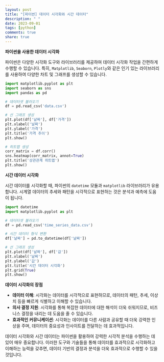 ```yaml
---
layout: post
title: "[파이썬] 데이터 시각화와 시간 데이터"
description: " "
date: 2023-09-01
tags: [python]
comments: true
share: true
---
```


**파이썬을 사용한 데이터 시각화**

파이썬은 다양한 시각화 도구와 라이브러리를 제공하여 데이터 시각화 작업을 간편하게 수행할 수 있습니다. 특히, `Matplotlib`, `Seaborn`, `Plotly`와 같은 인기 있는 라이브러리를 사용하여 다양한 차트 및 그래프를 생성할 수 있습니다.

```python
import matplotlib.pyplot as plt
import seaborn as sns
import pandas as pd

# 데이터셋 불러오기
df = pd.read_csv('data.csv')

# 선 그래프 생성
plt.plot(df['날짜'], df['가격'])
plt.xlabel('날짜')
plt.ylabel('가격')
plt.title('가격 추이')
plt.show()

# 히트맵 생성
corr_matrix = df.corr()
sns.heatmap(corr_matrix, annot=True)
plt.title('상관관계 히트맵')
plt.show()
```

**시간 데이터 시각화**

시간 데이터를 시각화할 때, 파이썬의 `datetime` 모듈과 `matplotlib` 라이브러리가 유용합니다. 시계열 데이터의 추세와 패턴을 시각적으로 표현하는 것은 분석과 예측에 도움이 됩니다.

```python
import datetime
import matplotlib.pyplot as plt

# 데이터셋 불러오기
df = pd.read_csv('time_series_data.csv')

# 시간 데이터 형식 변환
df['날짜'] = pd.to_datetime(df['날짜'])

# 선 그래프 생성
plt.plot(df['날짜'], df['값'])
plt.xlabel('날짜')
plt.ylabel('값')
plt.title('시간 데이터 시각화')
plt.grid(True)
plt.show()
```

**데이터 시각화의 장점**

- **데이터 이해**: 시각화는 데이터를 시각적으로 표현하므로, 데이터의 패턴, 추세, 이상치 등을 빠르게 식별하고 이해할 수 있습니다.
- **의사 결정 지원**: 시각화를 통해 복잡한 데이터에 대한 해석이 더욱 쉬워지므로, 비즈니스 결정을 내리는 데 도움을 줄 수 있습니다.
- **효과적인 커뮤니케이션**: 시각화는 데이터를 다른 사람과 공유할 때 더욱 강력한 인상을 주며, 데이터의 중요성과 인사이트를 전달하는 데 효과적입니다.

데이터 시각화와 시간 데이터는 파이썬을 활용하여 강력한 시각적 분석을 수행하는 데 있어 매우 중요합니다. 이러한 도구와 기술들을 통해 데이터를 효과적으로 시각화하고 이해하는 능력을 갖추면, 데이터 기반의 결정과 분석을 더욱 효과적으로 수행할 수 있을 것입니다.
